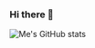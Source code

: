 ### Hi there 👋

<!--
**BloodFutur/BloodFutur** is a ✨ _special_ ✨ repository because its `README.md` (this file) appears on your GitHub profile.

Here are some ideas to get you started:

- 🔭 I’m currently working on ...
- 🌱 I’m currently learning ...
- 👯 I’m looking to collaborate on ...
- 🤔 I’m looking for help with ...
- 💬 Ask me about ...
- 📫 How to reach me: ...
- 😄 Pronouns: ...
- ⚡ Fun fact: ...
-->
![Me's GitHub stats](https://github-readme-stats.vercel.app/api?username=BloodFutur&count_private=true&show_icons=true&theme=radical)
